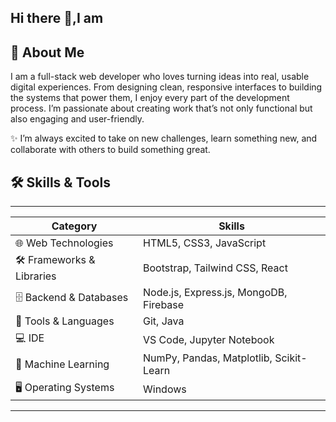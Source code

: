 ## Hi there 👋,I am

## 👋 About Me

I am a full-stack web developer who loves turning ideas into real, usable digital experiences. From designing clean, responsive interfaces to building the systems that power them, I enjoy every part of the development process.  I’m passionate about creating work that’s not only functional but also engaging and user-friendly. 

✨ I’m always excited to take on new challenges, learn something new, and collaborate with others to build something great.


## 🛠️ Skills & Tools
--------------------------------------------------------------------------------------------------------
|   Category                   |      Skills                                                            |
|------------------------------|------------------------------------------------------------------------|
| 🌐 Web Technologies         | HTML5, CSS3, JavaScript                                                |
| 🛠️ Frameworks & Libraries   | Bootstrap, Tailwind CSS, React                                         |
| 🗄️ Backend & Databases      | Node.js, Express.js, MongoDB, Firebase                                 |
| 🧰 Tools & Languages        | Git, Java                                                              |
| 💻 IDE                      | VS Code, Jupyter Notebook                                              |
| 🤖 Machine Learning         | NumPy, Pandas, Matplotlib, Scikit-Learn                                |
| 🖥️ Operating Systems        | Windows                                                                |
--------------------------------------------------------------------------------------------------------

